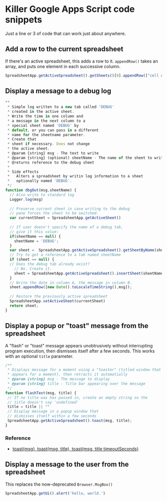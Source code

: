 # Killer Google Apps Script code snippets

Just a line or 3 of code that can work just about anywhere.

## Add a row to the current spreadsheet

If there's an active spreadsheet, this adds a row to it. `appendRow()` takes an array, and puts one 
element in each successive column.

```js
SpreadsheetApp.getActiveSpreadsheet().getSheets()[0].appendRow(["cell A", "cell B"])
```

## Display a message to a debug log

```js
**
 * Simple log written to a new tab called 'DEBUG'
 * created in the active sheet.
 * Write the time in one column and 
 * a message in the next column to a 
 * special sheet named 'DEBUG' by 
 * default, or you can pass in a different
 * name for the sheetname parameter.
 * Create that
 * sheet if necessary. Does not change
 * the active sheet.
 * @param {string} msg - The text to write
 * @param {string} (optional) sheetName - The name of the sheet to write it to
 * @returns reference to the debug sheet
 * 
 * Side effects
 *   Alters a spreadsheet by writin log information to a sheet 
 *   optionally named 'DEBUG'.
 */
function dbgOut(msg,sheetName) {
  // Also write to standard log
  Logger.log(msg)
  
  // Preserve current sheet in case writing to the debug
  // pane forces the sheet to be switched.
  var currentSheet = SpreadsheetApp.getActiveSheet()
  
  // If user doesn't specify the name of a debug tab,
  // give it this value:
  if(sheetName == null) {
    sheetName = 'DEBUG';
  }
  var sheet =  SpreadsheetApp.getActiveSpreadsheet().getSheetByName(sheetName);
  // Try to get a reference to a tab named sheetName
  if (sheet == null) {
  // Does the debug tab already exist?
    // No. Create it.
    sheet = SpreadsheetApp.getActiveSpreadsheet().insertSheet(sheetName)
  }
  // Write the date in column A, the message in column B.
  sheet.appendRow([new Date().toLocaleTimeString(),msg]);
  
  // Restore the previously active spreadsheet
  SpreadsheetApp.setActiveSheet(currentSheet)
  return sheet;
}
```


## Display a popup or "toast" message from the spreadsheet

A "flash" or "toast" message appears unobtrusively without
interrupting program execution, then dismisses itself after 
a few seconds. This works with an optional `title` parameter.

```js
/**
 * Displays message for a moment using a "toaster" (titled window that
 * appears for a moment), then retracts it automatially
 * @param {string} msg - The message to display
 * @param {string} title - Title bar appearing over the message 
 */
function flashText(msg, title) {
 // If no title was has passed in, create an empty string so the
 // title doesn't say 'undefined'
 title = title || ""
 // Display message in a popup window that
 // dismisses itself within a few seconds
 SpreadsheetApp.getActiveSpreadsheet().toast(msg, title);
}
```

### Reference

* [toast(msg), toast(msg, title), toast(msg, title timeoutSeconds)](https://developers.google.com/apps-script/reference/spreadsheet/spreadsheet#toastmsg)


## Display a message to the user from the spreadsheet

This replaces the now-deprecated `Browser.MsgBox()`

```js
SpreadsheetApp.getUi().alert('hello, world.')
```
